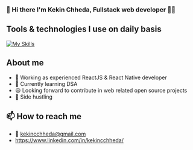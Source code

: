 ### 👋 Hi there I'm Kekin Chheda, Fullstack web developer :man_technologist:

## Tools & technologies I use on daily basis
[![My Skills](https://skillicons.dev/icons?i=js,ts,react,nextjs,angular,nodejs,express,html,css,mysql,mongodb,git)](https://skillicons.dev)

## About me
- 🔭 Working as experienced ReactJS & React Native developer
- 🌱 Currently learning DSA
- 😃 Looking forward to contribute in web related open source projects
- :climbing: Side hustling

## 📫 How to reach me
- 📧 kekincchheda@gmail.com
- https://www.linkedin.com/in/kekincchheda/
<!--
**chheda-kekin/chheda-kekin** is a ✨ _special_ ✨ repository because its `README.md` (this file) appears on your GitHub profile.

Here are some ideas to get you started:

- 🔭 I’m currently working on ...
- 🌱 I’m currently learning ...
- 👯 I’m looking to collaborate on ...
- 🤔 I’m looking for help with ...
- 💬 Ask me about ...
- 📫 How to reach me: ...
- 😄 Pronouns: ...
- ⚡ Fun fact: ...
-->
